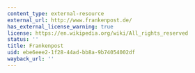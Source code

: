 ```yaml
---
content_type: external-resource
external_url: http://www.frankenpost.de/
has_external_license_warning: true
license: https://en.wikipedia.org/wiki/All_rights_reserved
status: ''
title: Frankenpost
uid: ebe6eee2-1f28-44ad-bb8a-9b74054002df
wayback_url: ''
---
```

